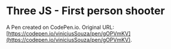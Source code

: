 # Three JS - First person shooter

A Pen created on CodePen.io. Original URL: [https://codepen.io/viniciusSouza/pen/gOPVmKV](https://codepen.io/viniciusSouza/pen/gOPVmKV).

